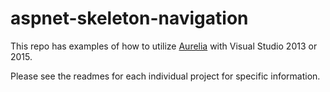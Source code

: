 # aspnet-skeleton-navigation

This repo has examples of how to utilize [Aurelia](http://www.aurelia.io/) with Visual Studio 2013 or 2015. 

Please see the readmes for each individual project for specific information.
